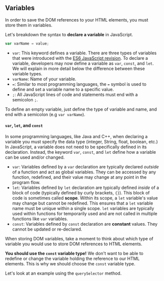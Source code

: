 ## Variables

In order to save the DOM references to your HTML elements, you must store them in variables.

Let's breakdown the syntax to **declare a variable** in JavaScript.

```javascript
var varName = value;
```

- `var`: This keyword defines a variable. There are three types of variables that were introduced with the [ES6 JavaScript revision](http://es6-features.org/#Constants). To declare a variable, developers may now define a variable as `var`, `const`, and `let`. We will explain in more detail below the difference between these variable types.
- `varName`: Name of your variable.
- `=`: Similar to most programming languages, the `=` symbol is used to define and set a variable name to a specific value.
- `;`: All JavaScript lines of code and statements must end with a semicolon `;`.

To define an empty variable, just define the type of variable and name, and end with a semicolon (e.g `var varName`).

#### `var`, `let`, and `const`

In some programming languages, like Java and C++, when declaring a variable you must specify the data type (integer, String, float, boolean, etc.) In JavaScript, a variable does not need to be specifically defined in its declaration. Instead, the keyword `var`, `const`, and `let` define how a variable can be used and/or changed.

- `var`: Variables defined by a `var` declaration are typically declared *outside* of a function and act as global variables. They can be accessed by any function, redefined, and their value may change at any point in the program flow.
- `let`: Variables defined by `let` declaration are typically defined *inside* of a block of code (typically defined by curly brackets, `{}`). This block of code is sometimes called **scope**. Within its scope, a `let` variable's value may change but cannot be redefined. This ensures that a `let` variable name must be unique within a single scope. `let` variables are typically used within functions for temporarily used and are not called in multiple functions like `var` variables.
- `const`: Variables defined by `const` declaration are **constant** values. They cannot be updated or re-declared.

When storing DOM variables, take a moment to think about which type of variable you would use to store DOM references to HTML elements.

**You should use the `const` variable type!** We don't want to be able to redefine or change the variable holding the reference to our HTML elements. This is why we should choose the `const` variable type.

Let's look at an example using the `querySelector` method.

